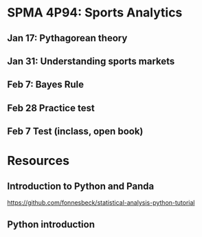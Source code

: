 # SPMA 4P94: Sports Analytics

## Jan 17: Pythagorean theory

## Jan 31: Understanding sports markets

## Feb 7: Bayes Rule

## Feb 28 Practice test

## Feb 7 Test (inclass, open book)

# Resources

## Introduction to Python and Panda

https://github.com/fonnesbeck/statistical-analysis-python-tutorial

## Python introduction




